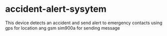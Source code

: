 # accident-alert-sysytem
This device detects an accident and send alert to emergency contacts using gps for location ang gsm sim900a for sending message
